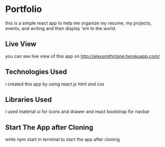   # Portfolio
 this is a simple react app to help me organize  my resume, my projects, events, and writing and then display 'em to the world.
 
 ## Live View 
 you can see live view of this app on http://alexsmithclone.herokuapp.com/
 
 ## Technologies Used
 i created this app by using react.js html and css
 
 ## Libraries Used
 i used material ui for icons and drawer and react bootstrap for navbar
 
 ## Start The App after Cloning
 write npm start in terminal to start the app after cloning
 
 
